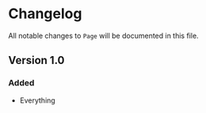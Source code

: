 # Changelog

All notable changes to `Page` will be documented in this file.

## Version 1.0

### Added
- Everything
